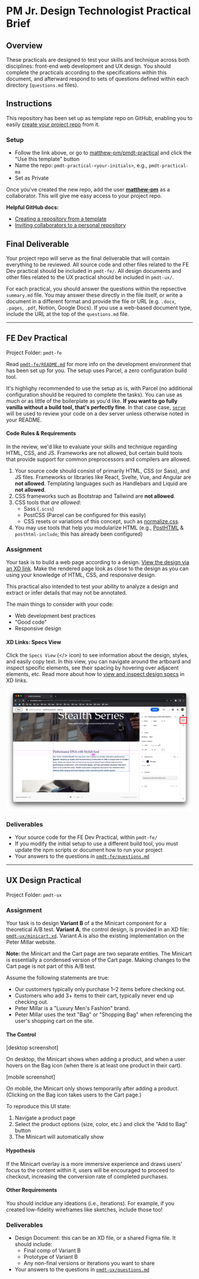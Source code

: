 
# PM Jr. Design Technologist Practical Brief

## Overview
These practicals are designed to test your skills and technique across both disciplines: front-end web development and UX design. You should complete the practicals according to the specifications within this document, and afterward respond to sets of questions defined within each directory (`questions.md` files).

## Instructions
This repository has been set up as template repo on GitHub, enabling you to easily [create your project repo](https://github.com/matthew-pm/pmdt-practical/generate) from it.

### Setup
- Follow the link above, or go to [matthew-pm/pmdt-practical](https://github.com/matthew-pm/pmdt-practical) and click the "Use this template" button
- Name the repo: `pmdt-practical-<your-initials>`, e.g., `pmdt-practical-ma`
- Set as Private

Once you've created the new repo, add the user [**matthew-pm**](https://github.com/matthew-pm) as a collaborator. This will give me easy access to your project repo. 


**Helpful GitHub docs:**
- [Creating a repository from a template](https://docs.github.com/en/repositories/creating-and-managing-repositories/creating-a-repository-from-a-template#creating-a-repository-from-a-template)
- [Inviting collaborators to a personal repository](https://docs.github.com/en/account-and-profile/setting-up-and-managing-your-github-user-account/managing-access-to-your-personal-repositories/inviting-collaborators-to-a-personal-repository)


## Final Deliverable
Your project repo will serve as the final deliverable that will contain everything to be reviewed. All source code and other files related to the FE Dev practical should be included in `pmdt-fe/`. All design documents and other files related to the UX practical should be included in `pmdt-ux/`. 

For each practical, you should answer the questions within the repsective `summary.md` file. You may answer these directly in the file itself, or write a document in a different format and provide the file or URL (e.g. `.docx`, `.pages`, `.pdf`, Notion, Google Docs). If you use a web-based document type, include the URL at the top of the `questions.md` file.

---

## FE Dev Practical
Project Folder: `pmdt-fe`

Read [`pmdt-fe/README.md`](./pmdt-fe/README.md) for more info on the development environment that has been set up for you. The setup uses Parcel, a zero configuration build tool.

It's highlighy recommended to use the setup as is, with Parcel (no additional configuration should be required to complete the tasks). You can use as much or as little of the boilerplate as you'd like. **If you want to go fully vanilla without a build tool, that's perfectly fine**. In that case case, [`serve`](https://www.npmjs.com/package/serve) will be used to review your code on a dev server unless otherwise noted in your README.

#### Code Rules & Requirements
In the review, we'd like to evaluate your skills and technique regarding HTML, CSS, and JS. Frameworks are not allowed, but certain build tools that provide support for common preprocessors and compilers are allowed.

1. Your source code should consist of primarily HTML, CSS (or Sass), and JS files. Frameworks or libraries like React, Svelte, Vue, and Angular are **not allowed**. Templating languages such as Handlebars and Liquid are **not allowed**.
2. CSS frameworks such as Bootstrap and Tailwind are **not allowed**. 
3. CSS tools that _are allowed_:
    - Sass (`.scss`)
    - PostCSS (Parcel can be configured for this easily)
    - CSS resets or variations of this concept, such as [normalize.css](https://github.com/necolas/normalize.css).
4. You may use tools that help you modularize HTML (e.g., [PostHTML](https://parceljs.org/languages/html/#posthtml) & `posthtml-include`; this has already been configured)

### Assignment
Your task is to build a web page according to a design. [View the design via an XD link](https://xd.adobe.com/view/05f9376c-2170-4cfb-b052-4a5dd381ecd5-50aa/grid). Make the rendered page look as close to the design as you can using your knowledge of HTML, CSS, and responsive design.

This practical also intended to test your ability to analyze a design and extract or infer details that may not be annotated.

The main things to consider with your code:
- Web development best practices
- "Good code"
- Responsive design

#### XD Links: Specs View
Click the `Specs View` (</> icon) to see information about the design, styles, and easily copy text. In this view, you can navigate around the artboard and inspect specific elements, see their spacing by hovering over adjacent elements, etc. Read more about how to [view and inspect design specs](https://helpx.adobe.com/xd/help/inspect-design-specs.html) in XD links.

![Specs View](./docs/pmdt-fe-xd_specs.png)

### Deliverables
- Your source code for the FE Dev Practical, within `pmdt-fe/`
- If you modify the initial setup to use a different build tool, you must update the npm scripts or document how to run your project
- Your answers to the questions in [`pmdt-fe/questions.md`](./pmdt-fe/questions.md)

---

## UX Design Practical
Project Folder: `pmdt-ux`
<!-- TODO -->

### Assignment
Your task is to design **Variant B** of a the Minicart component for a theoretical A/B test. **Variant A**, the control design, is provided in an XD file: [`pmdt-ux/minicart.xd`](./pmdt-ux/minicart.xd). Variant A is also the existing implementation on the Peter Millar website.

**Note:** the Minicart and the Cart page are two separate entities. The Minicart is essentially a condensed version of the Cart page. Making changes to the Cart page is not part of this A/B test.

Assume the following statements are true:

- Our customers typically only purchase 1–2 items before checking out.
- Customers who add 3+ items to their cart, typically never end up checking out.
- Peter Millar is a "Luxury Men's Fashion" brand.
- Peter Millar uses the text "Bag" or "Shopping Bag" when referencing the user's shopping cart on the site.

#### The Control
[desktop screenshot]

On desktop, the Minicart shows when adding a product, and when a user hovers on the Bag icon (when there is at least one product in their cart).

[mobile screenshot]

On mobile, the Minicart only shows temporarily after adding a product. (Clicking on the Bag icon takes users to the Cart page.)

To reproduce this UI state:
1. Navigate a product page
2. Select the product options (size, color, etc.) and click the "Add to Bag" button
3. The Minicart will automatically show


#### Hypothesis
If the Minicart overlay is a more immersive experience and draws users' focus to the content within it, users will be encouraged to proceed to checkout, increasing the conversion rate of completed purchases.


#### Other Requirements
You should incldue any ideations (i.e., iterations). For example, if you created low-fidelity wireframes like sketches, include those too!

### Deliverables
- Design Document: this can be an XD file, or a shared Figma file. It should include:
  - Final comp of Variant B
  - Prototype of Variant B
  - Any non-final versions or iterations you want to share
- Your answers to the questions in [`pmdt-ux/questions.md`](./pmdt-ux/questions.md)
